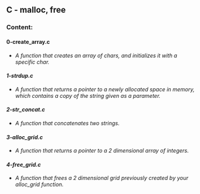 ## C - malloc, free

### Content:

#### **0-create_array.c**
- *A function that creates an array of chars, and initializes it with a specific char.*

#### *1-strdup.c*
- *A function that returns a pointer to a newly allocated space in memory, which contains a copy of the string given as a parameter.*

#### *2-str_concat.c*
- *A function that concatenates two strings.*

#### *3-alloc_grid.c*
- *A function that returns a pointer to a 2 dimensional array of integers.*

#### *4-free_grid.c*
- *A function that frees a 2 dimensional grid previously created by your alloc_grid function.*

